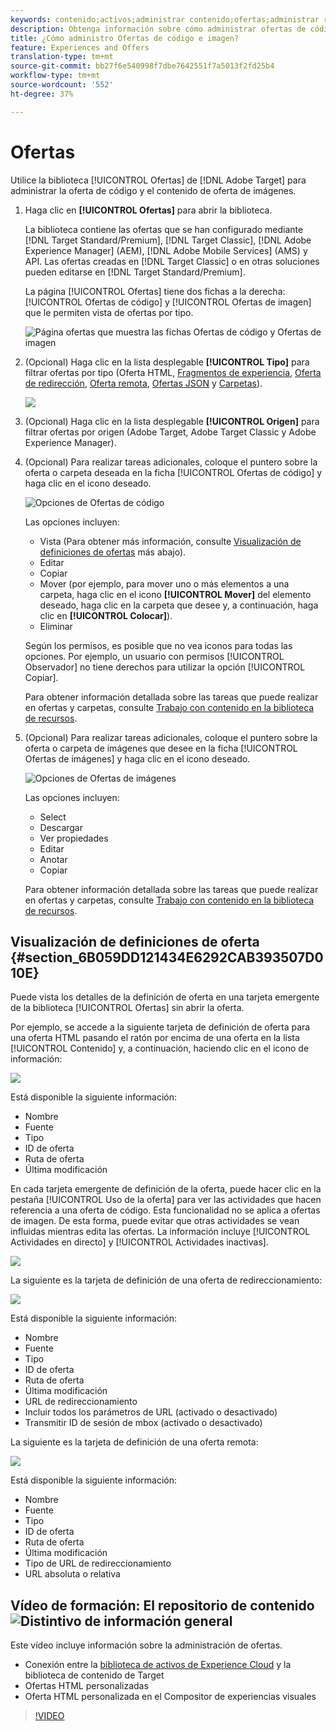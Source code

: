 ```yaml
---
keywords: contenido;activos;administrar contenido;ofertas;administrar recursos;activar modo de selección;modo de selección
description: Obtenga información sobre cómo administrar ofertas de código e imagen mediante la biblioteca de Ofertas de Adobe Target.
title: ¿Cómo administro Ofertas de código e imagen?
feature: Experiences and Offers
translation-type: tm+mt
source-git-commit: bb27f6e540998f7dbe7642551f7a5013f2fd25b4
workflow-type: tm+mt
source-wordcount: '552'
ht-degree: 37%

---
```



# Ofertas

Utilice la biblioteca [!UICONTROL Ofertas] de [!DNL Adobe Target] para administrar la oferta de código y el contenido de oferta de imágenes.

1. Haga clic en **[!UICONTROL Ofertas]** para abrir la biblioteca.

   La biblioteca contiene las ofertas que se han configurado mediante [!DNL Target Standard/Premium], [!DNL Target Classic], [!DNL Adobe Experience Manager] (AEM), [!DNL Adobe Mobile Services] (AMS) y API. Las ofertas creadas en [!DNL Target Classic] o en otras soluciones pueden editarse en [!DNL Target Standard/Premium].

   La página [!UICONTROL Ofertas] tiene dos fichas a la derecha: [!UICONTROL Ofertas de código] y [!UICONTROL Ofertas de imagen] que le permiten vista de ofertas por tipo.

   ![Página ofertas que muestra las fichas Ofertas de código y Ofertas de imagen](/help/c-experiences/c-manage-content/assets/offers-page.png)

1. (Opcional) Haga clic en la lista desplegable **[!UICONTROL Tipo]** para filtrar ofertas por tipo (Oferta HTML, [Fragmentos de experiencia](/help/c-experiences/c-manage-content/aem-experience-fragments.md), [Oferta de redirección](/help/c-experiences/c-manage-content/offer-redirect.md), [Oferta remota](/help/c-experiences/c-manage-content/about-remote-offers.md), [Ofertas JSON](/help/c-experiences/c-manage-content/create-json-offer.md) y [ Carpetas](/help/c-experiences/c-manage-content/create-content-folder.md)).

   ![](assets/offers_filter.png)

1. (Opcional) Haga clic en la lista desplegable **[!UICONTROL Origen]** para filtrar ofertas por origen (Adobe Target, Adobe Target Classic y Adobe Experience Manager).

1. (Opcional) Para realizar tareas adicionales, coloque el puntero sobre la oferta o carpeta deseada en la ficha [!UICONTROL Ofertas de código] y haga clic en el icono deseado.

   ![Opciones de Ofertas de código](assets/offer-picker-large.png)

   Las opciones incluyen:

   * Vista (Para obtener más información, consulte [Visualización de definiciones de ofertas](#section_6B059DD121434E6292CAB393507D010E) más abajo).
   * Editar  
   * Copiar  
   * Mover (por ejemplo, para mover uno o más elementos a una carpeta, haga clic en el icono **[!UICONTROL Mover]** del elemento deseado, haga clic en la carpeta que desee y, a continuación, haga clic en **[!UICONTROL Colocar]**).
   * Eliminar

   Según los permisos, es posible que no vea iconos para todas las opciones. Por ejemplo, un usuario con permisos [!UICONTROL Observador] no tiene derechos para utilizar la opción [!UICONTROL Copiar].

   Para obtener información detallada sobre las tareas que puede realizar en ofertas y carpetas, consulte [Trabajo con contenido en la biblioteca de recursos](/help/c-experiences/c-manage-content/assets-working.md).

1. (Opcional) Para realizar tareas adicionales, coloque el puntero sobre la oferta o carpeta de imágenes que desee en la ficha [!UICONTROL Ofertas de imágenes] y haga clic en el icono deseado.

   ![Opciones de Ofertas de imágenes](/help/c-experiences/c-manage-content/assets/image-offers-icons.png)

   Las opciones incluyen:

   * Select
   * Descargar  
   * Ver propiedades
   * Editar  
   * Anotar
   * Copiar  

   Para obtener información detallada sobre las tareas que puede realizar en ofertas y carpetas, consulte [Trabajo con contenido en la biblioteca de recursos](/help/c-experiences/c-manage-content/assets-working.md).

## Visualización de definiciones de oferta {#section_6B059DD121434E6292CAB393507D010E}

Puede vista los detalles de la definición de oferta en una tarjeta emergente de la biblioteca [!UICONTROL Ofertas] sin abrir la oferta.

Por ejemplo, se accede a la siguiente tarjeta de definición de oferta para una oferta HTML pasando el ratón por encima de una oferta en la lista [!UICONTROL Contenido] y, a continuación, haciendo clic en el icono de información:

![](assets/offer-card-html.png)

Está disponible la siguiente información:

* Nombre
* Fuente
* Tipo
* ID de oferta
* Ruta de oferta
* Última modificación

En cada tarjeta emergente de definición de la oferta, puede hacer clic en la pestaña [!UICONTROL Uso de la oferta] para ver las actividades que hacen referencia a una oferta de código. Esta funcionalidad no se aplica a ofertas de imagen. De esta forma, puede evitar que otras actividades se vean influidas mientras edita las ofertas. La información incluye [!UICONTROL Actividades en directo] y [!UICONTROL Actividades inactivas].

![](assets/offer-card-usage.png)

La siguiente es la tarjeta de definición de una oferta de redireccionamiento:

![](assets/offer-card-redirect.png)

Está disponible la siguiente información:

* Nombre
* Fuente
* Tipo
* ID de oferta
* Ruta de oferta
* Última modificación
* URL de redireccionamiento
* Incluir todos los parámetros de URL (activado o desactivado)
* Transmitir ID de sesión de mbox (activado o desactivado)

La siguiente es la tarjeta de definición de una oferta remota:

![](assets/offer-card-remote.png)

Está disponible la siguiente información:

* Nombre
* Fuente
* Tipo
* ID de oferta
* Ruta de oferta
* Última modificación
* Tipo de URL de redireccionamiento
* URL absoluta o relativa

## Vídeo de formación: El repositorio de contenido  ![Distintivo de información general](/help/assets/overview.png)

Este vídeo incluye información sobre la administración de ofertas.

* Conexión entre la [biblioteca de activos de Experience Cloud](https://experienceleague.adobe.com/docs/core-services/interface/assets/creative-cloud.html) y la biblioteca de contenido de Target
* Ofertas HTML personalizadas
* Oferta HTML personalizada en el Compositor de experiencias visuales

>[!VIDEO](https://video.tv.adobe.com/v/17387)